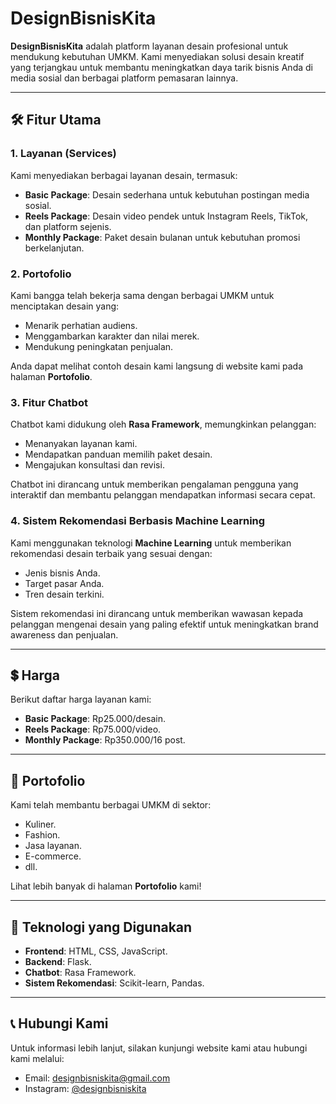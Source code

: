 # DesignBisnisKita  

**DesignBisnisKita** adalah platform layanan desain profesional untuk mendukung kebutuhan UMKM. Kami menyediakan solusi desain kreatif yang terjangkau untuk membantu meningkatkan daya tarik bisnis Anda di media sosial dan berbagai platform pemasaran lainnya.  

---

## 🛠️ Fitur Utama  

### 1. **Layanan (Services)**  
Kami menyediakan berbagai layanan desain, termasuk:  
- **Basic Package**: Desain sederhana untuk kebutuhan postingan media sosial.  
- **Reels Package**: Desain video pendek untuk Instagram Reels, TikTok, dan platform sejenis.  
- **Monthly Package**: Paket desain bulanan untuk kebutuhan promosi berkelanjutan.  

### 2. **Portofolio**  
Kami bangga telah bekerja sama dengan berbagai UMKM untuk menciptakan desain yang:  
- Menarik perhatian audiens.  
- Menggambarkan karakter dan nilai merek.  
- Mendukung peningkatan penjualan.  

Anda dapat melihat contoh desain kami langsung di website kami pada halaman **Portofolio**.  

### 3. **Fitur Chatbot**  
Chatbot kami didukung oleh **Rasa Framework**, memungkinkan pelanggan:  
- Menanyakan layanan kami.  
- Mendapatkan panduan memilih paket desain.  
- Mengajukan konsultasi dan revisi.  

Chatbot ini dirancang untuk memberikan pengalaman pengguna yang interaktif dan membantu pelanggan mendapatkan informasi secara cepat.  

### 4. **Sistem Rekomendasi Berbasis Machine Learning**  
Kami menggunakan teknologi **Machine Learning** untuk memberikan rekomendasi desain terbaik yang sesuai dengan:  
- Jenis bisnis Anda.  
- Target pasar Anda.  
- Tren desain terkini.  

Sistem rekomendasi ini dirancang untuk memberikan wawasan kepada pelanggan mengenai desain yang paling efektif untuk meningkatkan brand awareness dan penjualan.  

---

## 💲 Harga  
Berikut daftar harga layanan kami:  
- **Basic Package**: Rp25.000/desain.  
- **Reels Package**: Rp75.000/video.  
- **Monthly Package**: Rp350.000/16 post.  

---

## 📂 Portofolio  
Kami telah membantu berbagai UMKM di sektor:  
- Kuliner.  
- Fashion.  
- Jasa layanan.  
- E-commerce.
- dll.

Lihat lebih banyak di halaman **Portofolio** kami!  

---

## 🚀 Teknologi yang Digunakan  
- **Frontend**: HTML, CSS, JavaScript.  
- **Backend**: Flask.  
- **Chatbot**: Rasa Framework.  
- **Sistem Rekomendasi**: Scikit-learn, Pandas.  

---

## 📞 Hubungi Kami  
Untuk informasi lebih lanjut, silakan kunjungi website kami atau hubungi kami melalui:  
- Email: designbisniskita@gmail.com  
- Instagram: [@designbisniskita](https://instagram.com/designbisniskita)  

